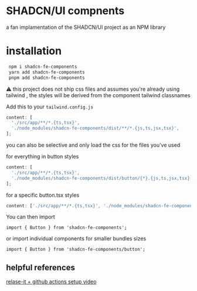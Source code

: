 # SHADCN/UI compnents

a fan implamentation of the SHADCN/UI project as an NPM library

# installation

```bash
 npm i shadcn-fe-components
 yarn add shadcn-fe-components
 pnpm add shadcn-fe-components
```

⚠ this project does not ship css files and assumes you're already using tailwind , the styles will be derived from the component tailwind classnames

Add this to your `tailwind.config.js`

```js
content: [
  './src/app/**/*.{ts,tsx}',
  './node_modules/shadcn-fe-components/dist/**/*.{js,ts,jsx,tsx}',
];
```

you can also be selective and only load the css for the files you've used

for everything in button styles

```js
content: [
  './src/app/**/*.{ts,tsx}',
  './node_modules/shadcn-fe-components/dist/button/{*}.{js,ts,jsx,tsx}',
];
```

for a specific button.tsx styles

```js
content: ['./src/app/**/*.{ts,tsx}', './node_modules/shadcn-fe-components/dist/**/button.tsx'];
```

You can then import

>

```tsx
import { Button } from 'shadcn-fe-components';
```

or import individual components for smaller bundles sizes

```tsx
import { Button } from 'shadcn-fe-components/button';
```

## helpful references

[relase-it + github actions setup video](https://www.youtube.com/watch?v=7pBcuT7j_A0)
